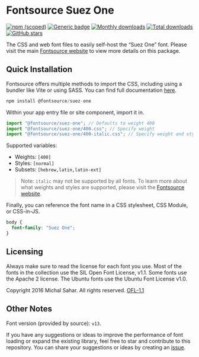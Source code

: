 # Fontsource Suez One

[![npm (scoped)](https://img.shields.io/npm/v/@fontsource/suez-one?color=brightgreen)](https://www.npmjs.com/package/@fontsource/suez-one) [![Generic badge](https://img.shields.io/badge/fontsource-passing-brightgreen)](https://github.com/fontsource/fontsource) [![Monthly downloads](https://badgen.net/npm/dm/@fontsource/suez-one)](https://github.com/fontsource/fontsource) [![Total downloads](https://badgen.net/npm/dt/@fontsource/suez-one)](https://github.com/fontsource/fontsource) [![GitHub stars](https://img.shields.io/github/stars/fontsource/fontsource.svg?style=social&label=Star)](https://github.com/fontsource/fontsource/stargazers)

The CSS and web font files to easily self-host the “Suez One” font. Please visit the main [Fontsource website](https://fontsource.org/fonts/suez-one) to view more details on this package.

## Quick Installation

Fontsource offers multiple methods to import the CSS, including using a bundler like Vite or using SASS. You can find full documentation [here](https://fontsource.org/docs/getting-started/introduction).

```javascript
npm install @fontsource/suez-one
```

Within your app entry file or site component, import it in.

```javascript
import "@fontsource/suez-one"; // Defaults to weight 400
import "@fontsource/suez-one/400.css"; // Specify weight
import "@fontsource/suez-one/400-italic.css"; // Specify weight and style
```

Supported variables:
- Weights: `[400]`
- Styles: `[normal]`
- Subsets: `[hebrew,latin,latin-ext]`

> Note: `italic` may not be supported by all fonts. To learn more about what weights and styles are supported, please visit the [Fontsource website](https://fontsource.org/fonts/suez-one).

Finally, you can reference the font name in a CSS stylesheet, CSS Module, or CSS-in-JS.

```css
body {
  font-family: "Suez One";
}
```

## Licensing
Always make sure to read the license for each font you use. Most of the fonts in the collection use the SIL Open Font License, v1.1. Some fonts use the Apache 2 license. The Ubuntu fonts use the Ubuntu Font License v1.0.

Copyright 2016 Michal Sahar. All rights reserved.
[OFL-1.1](https://openfontlicense.org)

## Other Notes
Font version (provided by source): `v13`.

If you have any suggestions or ideas to improve the performance of font loading or expand the existing library, feel free to star and contribute to this repository. You can share your suggestions or ideas by creating an [issue](https://github.com/fontsource/fontsource/issues).